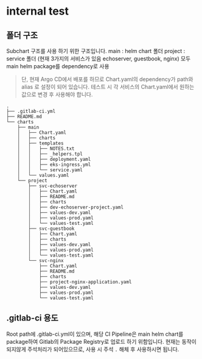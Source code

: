 # internal test

## 폴더 구조

Subchart 구조를 사용 하기 위한 구조입니다.
main : helm chart 폴더
project : service 폴더 (현재 3가지의 서비스가 있음 echoserver, guestbook, nginx) 모두 main helm package를 dependency로 사용

> 단, 현재 Argo CD에서 배포를 하므로 Chart.yaml의 dependency가 path와 alias 로 설정이 되어 있습니다.
> 테스트 시 각 서비스의 Chart.yaml에서 원하는 값으로 변경 후 사용해야 합니다.

```
.
├── .gitlab-ci.yml
├── README.md
└── charts
    ├── main
    │   ├── Chart.yaml
    │   ├── charts
    │   ├── templates
    │   │   ├── NOTES.txt
    │   │   ├── _helpers.tpl
    │   │   ├── deployment.yaml
    │   │   ├── eks-ingress.yml
    │   │   └── service.yaml
    │   └── values.yaml
    └── project
        ├── svc-echoserver
        │   ├── Chart.yaml
        │   ├── README.md
        │   ├── charts
        │   ├── dev-echoserver-project.yaml
        │   ├── values-dev.yaml
        │   ├── values-prod.yaml
        │   └── values-test.yaml
        ├── svc-guestbook
        │   ├── Chart.yaml
        │   ├── charts
        │   ├── values-dev.yaml
        │   ├── values-prod.yaml
        │   └── values-test.yaml
        └── svc-nginx
            ├── Chart.yaml
            ├── README.md
            ├── charts
            ├── project-nginx-application.yaml
            ├── values-dev.yaml
            ├── values-prod.yaml
            └── values-test.yaml
```

## .gitlab-ci 용도
Root path에 .gitlab-ci.yml이 있으며, 해당 CI Pipeline은 main helm chart를 package하여 Gitlab의 Package Registry로 업로드 하기 위함입니다.
현재는 동작이 되지않게 주석처리가 되어있으므로, 사용 시 주석 `.` 해체 후 사용하시면 됩니다.